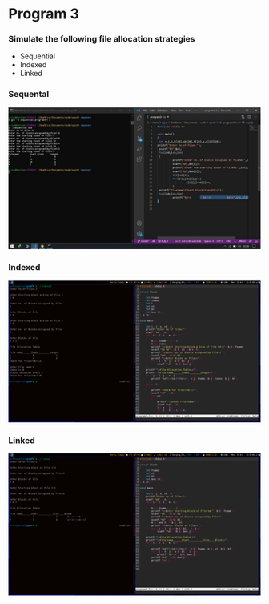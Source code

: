 # Program 3

### Simulate the following file allocation strategies

- Sequential
- Indexed
- Linked

### Sequental

![](sequential.jpg)

###	Indexed

![](indexed.jpg)

### Linked

![](linked.jpg) 
